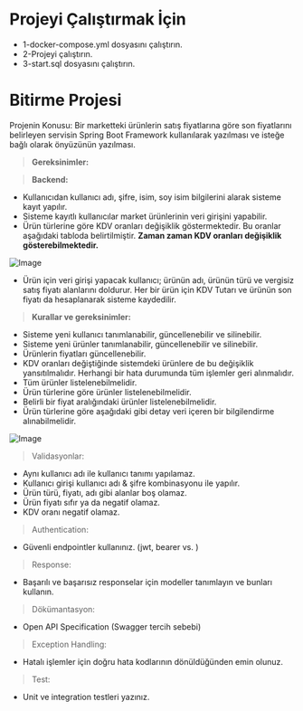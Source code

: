 # Projeyi Çalıştırmak İçin
* 1-docker-compose.yml dosyasını çalıştırın.
* 2-Projeyi çalıştırın.
* 3-start.sql dosyasını çalıştırın.

# Bitirme Projesi

Projenin Konusu:
Bir marketteki ürünlerin satış fiyatlarına göre son fiyatlarını belirleyen servisin Spring Boot Framework
kullanılarak yazılması ve isteğe bağlı olarak önyüzünün yazılması.

> **Gereksinimler:**

> **Backend:**

- Kullanıcıdan kullanıcı adı, şifre, isim, soy isim bilgilerini alarak sisteme kayıt yapılır.
- Sisteme kayıtlı kullanıcılar market ürünlerinin veri girişini yapabilir.
- Ürün türlerine göre KDV oranları değişiklik göstermektedir. Bu oranlar aşağıdaki tabloda
belirtilmiştir. __**Zaman zaman KDV oranları değişiklik gösterebilmektedir.**__

![Image](https://www.linkpicture.com/q/Untitled_395.png)


- Ürün için veri girişi yapacak kullanıcı; ürünün adı, ürünün türü ve vergisiz satış fiyatı alanlarını
doldurur. Her bir ürün için KDV Tutarı ve ürünün son fiyatı da hesaplanarak sisteme kaydedilir.
> **Kurallar ve gereksinimler:**
- Sisteme yeni kullanıcı tanımlanabilir, güncellenebilir ve silinebilir.
- Sisteme yeni ürünler tanımlanabilir, güncellenebilir ve silinebilir.
- Ürünlerin fiyatları güncellenebilir.
- KDV oranları değiştiğinde sistemdeki ürünlere de bu değişiklik yansıtılmalıdır. Herhangi bir hata
durumunda tüm işlemler geri alınmalıdır.
- Tüm ürünler listelenebilmelidir.
- Ürün türlerine göre ürünler listelenebilmelidir.
- Belirli bir fiyat aralığındaki ürünler listelenebilmelidir.
- Ürün türlerine göre aşağıdaki gibi detay veri içeren bir bilgilendirme alınabilmelidir.

![Image](https://www.linkpicture.com/q/22_57.png)

> Validasyonlar:
- Aynı kullanıcı adı ile kullanıcı tanımı yapılamaz.
- Kullanıcı girişi kullanıcı adı & şifre kombinasyonu ile yapılır.
- Ürün türü, fiyatı, adı gibi alanlar boş olamaz.
- Ürün fiyatı sıfır ya da negatif olamaz.
- KDV oranı negatif olamaz.
> Authentication:
- Güvenli endpointler kullanınız. (jwt, bearer vs. )
> Response:
- Başarılı ve başarısız responselar için modeller tanımlayın ve bunları kullanın.
> Dökümantasyon:
- Open API Specification (Swagger tercih sebebi)
> Exception Handling:
- Hatalı işlemler için doğru hata kodlarının dönüldüğünden emin olunuz.
> Test:
- Unit ve integration testleri yazınız. 
